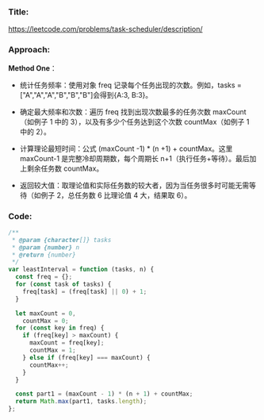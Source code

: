 ### **Title:**

https://leetcode.com/problems/task-scheduler/description/

### **Approach:**

**Method One**：

- 统计任务频率：使用对象 freq 记录每个任务出现的次数。例如，tasks = ["A","A","A","B","B","B"]会得到{A:3, B:3}。

- 确定最大频率和次数：遍历 freq 找到出现次数最多的任务次数 maxCount（如例子 1 中的 3），以及有多少个任务达到这个次数 countMax（如例子 1 中的 2）。

- 计算理论最短时间：公式 (maxCount -1) \* (n +1) + countMax。这里 maxCount-1 是完整冷却周期数，每个周期长 n+1（执行任务+等待）。最后加上剩余任务数 countMax。

- 返回较大值：取理论值和实际任务数的较大者，因为当任务很多时可能无需等待（如例子 2，总任务数 6 比理论值 4 大，结果取 6）。

### **Code:**

```js
/**
 * @param {character[]} tasks
 * @param {number} n
 * @return {number}
 */
var leastInterval = function (tasks, n) {
  const freq = {};
  for (const task of tasks) {
    freq[task] = (freq[task] || 0) + 1;
  }

  let maxCount = 0,
    countMax = 0;
  for (const key in freq) {
    if (freq[key] > maxCount) {
      maxCount = freq[key];
      countMax = 1;
    } else if (freq[key] === maxCount) {
      countMax++;
    }
  }

  const part1 = (maxCount - 1) * (n + 1) + countMax;
  return Math.max(part1, tasks.length);
};
```
